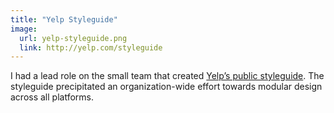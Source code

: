 ```yaml
---
title: "Yelp Styleguide"
image:
  url: yelp-styleguide.png
  link: http://yelp.com/styleguide
---
```


I had a lead role on the small team that created [Yelp’s public styleguide][1].
The styleguide precipitated an organization-wide effort towards modular design
across all platforms.

[1]: http://yelp.com/styleguide